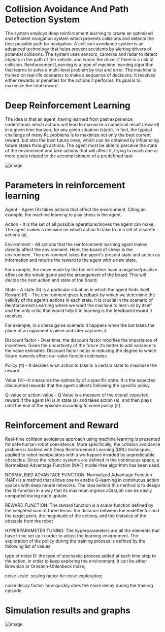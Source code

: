 # Collision Avoidance And Path Detection System
The system employs deep reinforcement learning to create an optimised and efficient navigation system which prevents collisions and detects the best possible path for navigation. A collision avoidance system is an advanced technology that helps prevent accidents by alerting drivers of potential collisions. The system uses sensors, cameras and radar to detect objects in the path of the vehicle, and warns the driver if there is a risk of collision. Reinforcement Learning is a type of machine learning algorithm that learns to solve a multi-level problem by trial and error. The machine is trained on real-life scenarios to make a sequence of decisions. It receives either rewards or penalties for the actions it performs. Its goal is to maximize the total reward.

# Deep Reinforcement Learning
The idea is that an agent, having learned from past experience, understands which actions will lead to maximize a numerical result (reward) in a given time horizon, for any given situation (state). In fact, the typical challenge of many RL problems is to maximize not only the best current reward, but also the best future ones, which can be obtained by influencing future states through actions. The agent must be able to perceive the state of the environment and take actions that will affect it, trying to reach one or more goals related to the accomplishment of a predefined task

![image](https://user-images.githubusercontent.com/113916366/234782956-e15da158-565a-49ac-949a-6cae608bc37f.png)

# Parameters in reinforcement learning

Agent - Agent (A) takes actions that affect the environment. Citing an example, the machine learning to play chess is the agent.

Action - It is the set of all possible operations/moves the agent can make. The agent makes a decision on which action to take from a set of discrete actions (a).

Environment - All actions that the reinforcement learning agent makes directly affect the environment. Here, the board of chess is the environment. The environment takes the agent's present state and action as information and returns the reward to the agent with a new state.

For example, the move made by the bot will either have a negative/positive effect on the whole game and the arrangement of the board. This will decide the next action and state of the board.

State - A state (S) is a particular situation in which the agent finds itself.                    Reward (R) - The environment gives feedback by which we determine the validity of the agent’s actions in each state. It is crucial in the scenario of Reinforcement Learning where we want the machine to learn all by itself and the only critic that would help it in learning is the feedback/reward it receives.

For example, in a chess game scenario it happens when the bot takes the place of an opponent's piece and later captures it.

Discount factor - Over time, the discount factor modifies the importance of incentives. Given the uncertainty of the future it’s better to add variance to the value estimates. Discount factor helps in reducing the degree to which future rewards affect our value function estimates.

Policy (π) - It decides what action to take in a certain state to maximize the reward.

Value (V)—It measures the optimality of a specific state. It is the expected discounted rewards that the agent collects following the specific policy.

Q-value or action-value - Q Value is a measure of the overall expected reward if the agent (A) is in state (s) and takes action (a), and then plays until the end of the episode according to some policy (π).

# Reinforcement and Reward 
Real-time collision avoidance approach using machine learning is presented for safe human-robot coexistence. More specifically, the collision avoidance problem is tackled with Deep Reinforcement Learning (DRL) techniques, applied to robot manipulators with a workspace invaded by unpredictable obstacles. Since the robotic systems are defined in the continuous space, a Normalized Advantage Function (NAF) model-free algorithm has been used.

NORMALISED ADVANTAGE FUNCTION:
Normalized Advantage Function (NAF) is a method that allows one to enable Q-learning in continuous action spaces with deep neural networks. The idea behind this method is to design the Q-function in a way that its maximum argmax aQ(st,at) can be easily computed during each update.

REWARD FUNCTION:
The reward function is a scalar function defined by the weighted sum of three terms: the distance between the endeffector and the target point, the magnitude of the actions, and the distance of the obstacle from the robot

HYPERPARAMETER TUNING:
The hyperparameters are all the elements that have to be set up in order to adjust the learning environment. The exploration of the policy during the training process is defined by the following list of values:

type of noise D: the type of stochastic process added at each time step to the action, in order to keep exploring the environment; it can be either Brownian or Ornstein-Uhlenbeck noise;

noise scale: scaling factor for noise exploration;

noise decay factor: how quickly does the noise decay during the training episode.

# Simulation results and graphs

![image](https://user-images.githubusercontent.com/113916366/234783899-eb02bb31-5acc-4a60-a818-a6336eca1575.png)



